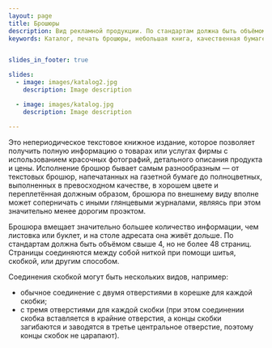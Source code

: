 ```yaml
---
layout: page
title: Брошюры
description: Вид рекламной продукции. По стандартам должна быть объёмом свыше 4, но не более 48 страниц. 
keywords: Каталог, печать брошюры, небольшая книга, качественная бумаге, проэкт, издание, стандарты, газетная бумага.


slides_in_footer: true

slides:
  - image: images/katalog2.jpg
    description: Image description

  - image: images/katalog.jpg
    description: Image description

---
```


 Это непериодическое текстовое книжное издание, которое позволяет получить полную информацию о товарах или услугах фирмы с использованием красочных фотографий, детального описания продукта и цены. Исполнение брошюр бывает самым разнообразным — от текстовых брошюр, напечатанных на газетной бумаге до полноцветных, выполненных в превосходном качестве, в хорошем цвете и переплетённая должным образом, брошюра по внешнему виду вполне может соперничать с иными глянцевыми журналами, являясь при этом значительно менее дорогим проэктом.

 Брошюра вмещает значительно большее количество информации, чем листовка или буклет, и на столе адресата она живёт дольше.
По стандартам должна быть объёмом свыше 4, но не более 48 страниц. Страницы соединяются между собой ниткой при помощи шитья, скобкой, или другим способом. 

 Соединения скобкой могут быть нескольких видов, например:  
 
 - обычное соединение с двумя отверстиями в корешке для каждой скобки; 
 - с тремя отверстиями для каждой скобки (при этом соединении скобка вставляется в крайние отверстия, а концы скобки загибаются и заводятся в третье центральное отверстие, поэтому концы скобок не царапают).
 




 
